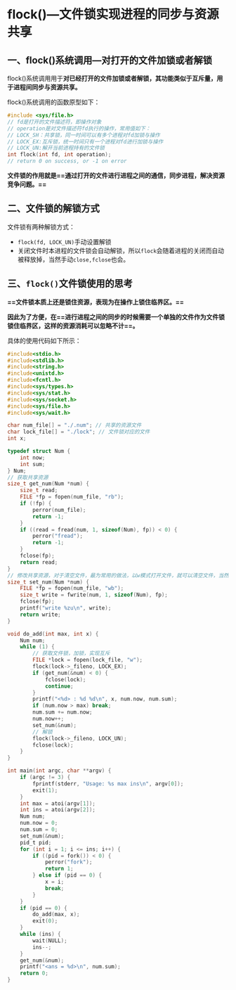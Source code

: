 # flock()—文件锁实现进程的同步与资源共享

## 一、flock()系统调用—对打开的文件加锁或者解锁

flock()系统调用用于**对已经打开的文件加锁或者解锁，其功能类似于互斥量，用于进程间同步与资源共享。**

flock()系统调用的函数原型如下：

```c
#include <sys/file.h>
// fd是打开的文件描述符，即操作对象
// operation是对文件描述符fd执行的操作，常用值如下：
// LOCK_SH：共享锁，同一时间可以有多个进程对fd加锁与操作
// LOCK_EX:互斥锁，统一时间只有一个进程对fd进行加锁与操作
// LOCK_UN:解开当前进程持有的文件锁
int flock(int fd, int operation);
// return 0 on success, or -1 on error
```

**文件锁的作用就是==通过打开的文件进行进程之间的通信，同步进程，解决资源竞争问题。==**




## 二、文件锁的解锁方式

文件锁有两种解锁方式：

+ `flock(fd, LOCK_UN)`手动设置解锁
+ 关闭文件时本进程的文件锁会自动解锁，所以`flock`会随着进程的关闭而自动被释放掉，当然手动`close,fclose`也会。



## 三、`flock()`文件锁使用的思考

**==文件锁本质上还是锁住资源，表现为在操作上锁住临界区。==**

**因此为了方便，在==进行进程之间的同步的时候需要一个单独的文件作为文件锁锁住临界区，这样的资源消耗可以忽略不计==。**

具体的使用代码如下所示：

```c
#include<stdio.h>
#include<stdlib.h>
#include<string.h>
#include<unistd.h>
#include<fcntl.h>
#include<sys/types.h>
#include<sys/stat.h>
#include<sys/socket.h>
#include<sys/file.h>
#include<sys/wait.h>

char num_file[] = "./.num"; // 共享的资源文件
char lock_file[] = "./lock"; // 文件锁对应的文件
int x;

typedef struct Num {
    int now;
    int sum;
} Num;
// 获取共享资源
size_t get_num(Num *num) {
    size_t read;
    FILE *fp = fopen(num_file, "rb");
    if (!fp) {
        perror(num_file);
        return -1;
    }
    if ((read = fread(num, 1, sizeof(Num), fp)) < 0) {
        perror("fread");
        return -1;
    }
    fclose(fp);
    return read;
}
// 修改共享资源，对于清空文件，最为常用的做法，以w模式打开文件，就可以清空文件，当然这个清空仅限于本次操作，打开之后在关闭之前的一切写入都是追加式的，在下一次打开时才会被清空
size_t set_num(Num *num) {
    FILE *fp = fopen(num_file, "wb"); 
    size_t write = fwrite(num, 1, sizeof(Num), fp);
    fclose(fp);
    printf("write %zu\n", write);
    return write;
}

void do_add(int max, int x) {
    Num num;
    while (1) {
        // 获取文件锁，加锁，实现互斥
        FILE *lock = fopen(lock_file, "w");
        flock(lock->_fileno, LOCK_EX);
        if (get_num(&num) < 0) {
            fclose(lock);
            continue;
        }
        printf("<%d> : %d %d\n", x, num.now, num.sum);
        if (num.now > max) break;
        num.sum += num.now;
        num.now++;
        set_num(&num);
        // 解锁
        flock(lock->_fileno, LOCK_UN);
        fclose(lock);
    }
}

int main(int argc, char **argv) {
    if (argc != 3) {
        fprintf(stderr, "Usage: %s max ins\n", argv[0]);
        exit(1);
    }
    int max = atoi(argv[1]);
    int ins = atoi(argv[2]);
    Num num;
    num.now = 0;
    num.sum = 0;
    set_num(&num);
    pid_t pid;
    for (int i = 1; i <= ins; i++) {
        if ((pid = fork()) < 0) {
            perror("fork");
            return 1;
        } else if (pid == 0) {
            x = i;
            break;
        }
    }
    if (pid == 0) {
        do_add(max, x);
        exit(0);
    }
    while (ins) {
        wait(NULL);
        ins--;
    }
    get_num(&num);
    printf("<ans = %d>\n", num.sum);
    return 0;
}
```

